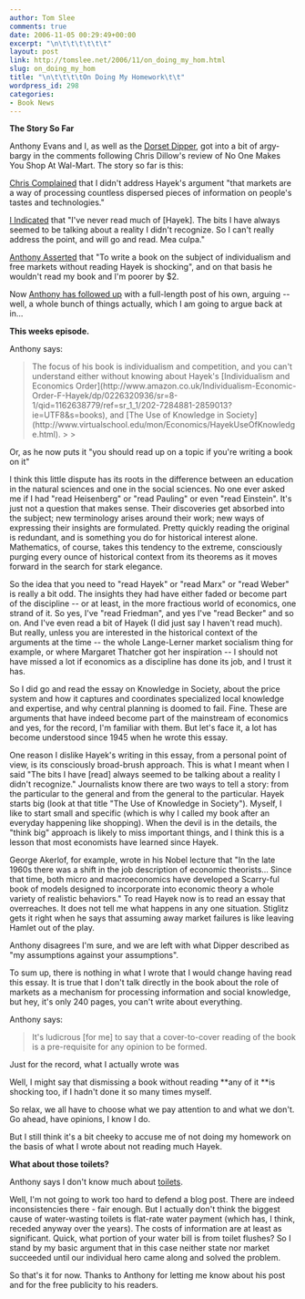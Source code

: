 ```yaml
---
author: Tom Slee
comments: true
date: 2006-11-05 00:29:49+00:00
excerpt: "\n\t\t\t\t\t\t"
layout: post
link: http://tomslee.net/2006/11/on_doing_my_hom.html
slug: on_doing_my_hom
title: "\n\t\t\t\tOn Doing My Homework\t\t"
wordpress_id: 298
categories:
- Book News
---
```



				

**The Story So Far**






Anthony Evans and I, as well as the [Dorset Dipper](http://www.dorsetdipper.blogspot.com/),
got into a bit of argy-bargy in the comments following Chris Dillow's
review of No One Makes You Shop At Wal-Mart. The story so far is this:  

[Chris Complained](http://stumblingandmumbling.typepad.com/stumbling_and_mumbling/2006/10/noone_makes_you.html)
that I didn't address Hayek's argument "that markets are a way of
processing countless dispersed pieces of information on people's tastes
and technologies."  

[I Indicated](http://whimsley.typepad.com/whimsley/2006/10/book_review_at_.html)
that "I've never read much of [Hayek]. The bits I have always seemed to
be talking about a reality I didn't recognize. So I can't really
address the point, and will go and read. Mea culpa."   

[Anthony Asserted](http://stumblingandmumbling.typepad.com/stumbling_and_mumbling/2006/10/noone_makes_you.html#comment-24465759)
that "To write a book on the subject of individualism and free markets
without reading Hayek is shocking", and on that basis he wouldn't read
my book and I'm poorer by $2.  

Now [Anthony has followed up](http://thefilter.blogs.com/thefilter/2006/11/no_one_makes_yo.html) with a full-length post of his own, arguing -- well, a whole bunch of things actually, which I am going to argue back at in...




**This weeks episode.**




Anthony says:

<blockquote>The focus of his book is individualism and competition, and you can't understand either without knowing about Hayek's [Individualism and Economics Order](http://www.amazon.co.uk/Individualism-Economic-Order-F-Hayek/dp/0226320936/sr=8-1/qid=1162638779/ref=sr_1_1/202-7284881-2859013?ie=UTF8&s=books), and [The Use of Knowledge in Society](http://www.virtualschool.edu/mon/Economics/HayekUseOfKnowledge.html). 
> 
> </blockquote>

Or, as he now puts it "you should read up on a topic if you're writing a book on it"





I think this little dispute has its roots in the difference between an education in
the natural sciences and one in the social sciences. No one ever asked
me if I had "read Heisenberg" or "read Pauling" or even "read
Einstein". It's just not a question that makes sense. Their discoveries
get absorbed into the subject; new terminology arises around their
work; new ways of expressing their insights are formulated. Pretty
quickly reading the original is redundant, and is something you do for
historical interest alone. Mathematics, of course, takes this tendency
to the extreme, consciously purging every ounce of historical context
from its theorems as it moves forward in the search for stark elegance.  

So the idea that you need to "read Hayek" or "read Marx" or "read
Weber" is really a bit odd. The insights they had have either faded or
become part of the discipline -- or at least, in the more fractious
world of economics, one strand of it. So yes, I've "read Friedman", and
yes I've "read Becker" and so on. And I've even read a bit of Hayek (I
did just say I haven't read much).
But really, unless you are interested in the historical context of the
arguments at the time -- the whole Lange-Lerner market socialism thing
for example, or where Margaret Thatcher got her inspiration -- I should
not have missed a lot if economics as a discipline has done its job,
and I trust it has.  

So I did go and read the essay on Knowledge in Society,
about the price system and how it captures and coordinates specialized
local knowledge and expertise, and why central planning is doomed to
fail. Fine. These are arguments that have indeed become part of the
mainstream of economics and yes, for the record, I'm familiar with
them. But let's face it, a lot has become understood since 1945 when he
wrote this essay.  

One reason I dislike Hayek's writing in this essay, from a personal
point of view, is its consciously broad-brush approach. This is what I
meant when I said "The bits
I have [read] always seemed to be talking about a reality I didn't recognize."
Journalists know there are two ways to tell a story: from the particular to
the general and from the general to the particular. Hayek starts big (look at that
title "The Use of Knowledge in Society"). Myself, I like to start small
and specific (which is why I called my book after an everyday happening
like shopping). When the devil is in the details, the "think big"
approach is likely to miss important things, and I think this is a
lesson that most economists have learned since Hayek.  

George Akerlof, for example, wrote in his Nobel lecture that "In the
late 1960s there was a shift in the job description of economic
theorists... Since that time, both micro and macroeconomics have
developed a Scarry-ful book of models designed to incorporate into
economic theory a whole variety of realistic behaviors." To read Hayek
now is to read an essay that overreaches. It does not tell me what
happens in any one situation. Stiglitz gets it right when he says that
assuming away market failures is like leaving Hamlet out of the play.   

Anthony disagrees I'm sure, and we are left with what Dipper described as "my assumptions against your assumptions".  

To sum up, there is nothing in what I wrote that I would change having
read this essay. It is true that I don't talk directly in the book
about the role of markets as a mechanism for processing information and
social knowledge, but hey, it's only 240 pages, you can't write about
everything.




Anthony says:

<blockquote>It's ludicrous [for me] to say that a cover-to-cover reading of the book is a pre-requisite for any opinion to be formed.

> 
> </blockquote>

Just for the record, what I actually wrote was




Well, I might say that dismissing a book without reading **any of it **is shocking too, if I hadn't done it so many times myself.  







So relax, we all have to choose what we pay attention to and what we
don't. Go ahead, have opinions, I know I do.




But I still think it's a
bit cheeky to accuse me of not doing my homework on the basis of what I
wrote about not reading much Hayek.





**What about those toilets?**  
  
Anthony says I don't know much about [toilets](http://whimsley.typepad.com/whimsley/2006/10/the_state_versu.html).




Well, I'm not going to work too hard to defend a blog post. There are
indeed inconsistencies there - fair enough. But I actually don't think
the biggest cause of water-wasting toilets is flat-rate water payment
(which has, I think, receded anyway over the years). The costs of
information are at least as significant. Quick, what portion of your
water bill is from toilet flushes? So I stand by my basic argument that
in this case neither state nor market succeeded until our individual
hero came along and solved the problem.




So that's it for now. Thanks to Anthony for letting me know about his post and for the free publicity to his readers.


		
